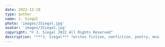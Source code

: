```yaml
---
date: 2022-12-19
type: author
name: J. Siegal
photo: 'images/JSiegal.jpg'
avatar: 'images/JSiegal.jpg'
copyright: "© J. Siegal 2022 All Rights Reserved"
description: "***J. Siegal*** *writes fiction, nonfiction, poetry, music, and code. He plays barrelhouse piano and produces the musical group* Red Spot Rhythm Section. *His writing has appeared in* Michigan Quarterly Review *and* Skeptic Magazine, *among others. Currently, he is at work on his first novel. He lives with his wife and two children near Chicago, IL. You can find out more on [his website](https://joshuasiegal.org/) or [Twitter](https://twitter.com/joshuasiegal).*"
---
```


